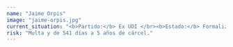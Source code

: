 ```yaml
---
name: "Jaime Orpis"
image: "jaime-orpis.jpg"
current_situation: "<b>Partido:</b> Ex UDI </br><b>Estado:</b> Formalizado </br><b>Cautelar:</b> Prisión preventiva mientras dure la investigación"
risk: "Multa y de 541 días a 5 años de cárcel."
---
```

